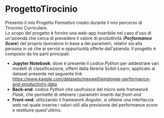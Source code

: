# ProgettoTirocinio
Presento il mio Progetto Formativo creato durante il mio percorso di Tirocinio Curriculare.  
Lo scopo del progetto è fornire una web-app inseribile nel caso d'uso di un'azienda che cerca di prevedere il valore di produttività (___Performance Score___) del proprio lavoratore in base a dei parametri, relativi sia alla persona in sè che ai servizi e oppurtunità offerte dall'azienda.
Il progetto è composto da tre parti principali:
- __Jupyter Notebook__: dove è presente il codice _Python_ per addestrare vari modelli di classificazione, offerti dalla libreria Scikit-Learn, applicato al dataset presente nel seguente link https://www.kaggle.com/datasets/mexwell/employee-performance-and-productivity-data
- __Back-end__: codice _Python_ che usufruisce del micro web framework _Flask_, che permette di ottenere i parametri inseriti dal _front-end_
- __Front-end__: utilizzando il framework _Angular_, si ottiene una interfaccia web nel quale inserire i valori utili alla previsione del performance score e restituire quest'ultimo.
